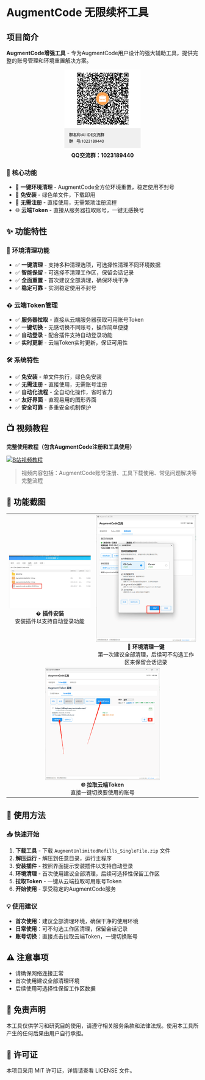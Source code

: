 # AugmentCode 无限续杯工具

## 项目简介

**AugmentCode增强工具** - 专为AugmentCode用户设计的强大辅助工具，提供完整的账号管理和环境重置解决方案。

<div align="center">
  <img src="AI IDE交流群群聊二维码.png" alt="QQ群二维码" width="200"/>
  <br>
  <strong>QQ交流群：1023189440</strong>
</div>

### 🎯 核心功能
- 🧹 **一键环境清理** - AugmentCode全方位环境重置，稳定使用不封号
- 🚀 **免安装** - 绿色单文件，下载即用
- 🔐 **无需注册** - 直接使用，无需繁琐注册流程
- 🌐 **云端Token** - 直接从服务器拉取账号，一键无感换号

## ✨ 功能特性

### 🧹 环境清理功能
- ✅ **一键清理** - 支持多种清理选项，可选择性清理不同环境数据
- ✅ **智能保留** - 可选择不清理工作区，保留会话记录
- ✅ **全面重置** - 首次建议全部清理，确保环境干净
- ✅ **稳定可靠** - 实测稳定使用不封号

### � 云端Token管理
- ✅ **服务器拉取** - 直接从云端服务器获取可用账号Token
- ✅ **一键切换** - 无感切换不同账号，操作简单便捷
- ✅ **自动登录** - 配合插件支持自动登录功能
- ✅ **实时更新** - 云端Token实时更新，保证可用性

### 🛠️ 系统特性
- ✅ **免安装** - 单文件执行，绿色免安装
- ✅ **无需注册** - 直接使用，无需账号注册
- ✅ **自动化流程** - 全自动化操作，省时省力
- ✅ **友好界面** - 直观易用的图形界面
- ✅ **安全可靠** - 多重安全机制保护

## 📺 视频教程

**完整使用教程（包含AugmentCode注册和工具使用）**

[![B站视频教程](https://img.shields.io/badge/B站-视频教程-00A1D6?style=for-the-badge&logo=bilibili)](https://www.bilibili.com/video/BV1pjeazhEvk)

> 视频内容包括：AugmentCode账号注册、工具下载使用、常见问题解决等完整流程

## 📸 功能截图

<div align="center">
  <table>
    <tr>
      <td align="center">
        <img src="插件安装.jpg" alt="插件安装" width="300"/>
        <br>
        <strong>� 插件安装</strong>
        <br>
        安装插件以支持自动登录功能
      </td>
      <td align="center">
        <img src="环境清理.png" alt="环境清理" width="300"/>
        <br>
        <strong>🧹 环境清理一键</strong>
        <br>
        第一次建议全部清理，后续可不勾选工作区来保留会话记录
      </td>
    </tr>
    <tr>
      <td align="center" colspan="2">
        <img src="获取账号和切换.png" alt="云端Token拉取" width="300"/>
        <br>
        <strong>🌐 拉取云端Token</strong>
        <br>
        直接一键切换要使用的账号
      </td>
    </tr>
  </table>
</div>

## 🚀 使用方法

### 📥 快速开始
1. **下载工具** - 下载 `AugmentUnlimitedRefills_SingleFile.zip` 文件
2. **解压运行** - 解压到任意目录，运行主程序
3. **安装插件** - 按照界面提示安装插件以支持自动登录
4. **环境清理** - 首次使用建议全部清理，后续可选择性保留工作区
5. **拉取Token** - 一键从云端拉取可用账号Token
6. **开始使用** - 享受稳定的AugmentCode服务

### 💡 使用建议
- **首次使用**：建议全部清理环境，确保干净的使用环境
- **日常使用**：可不勾选工作区清理，保留会话记录
- **账号切换**：直接点击拉取云端Token，一键切换账号

## ⚠️ 注意事项

- 请确保网络连接正常
- 首次使用建议全部清理环境
- 后续使用可选择性保留工作区数据

## 📄 免责声明

本工具仅供学习和研究目的使用，请遵守相关服务条款和法律法规。使用本工具所产生的任何后果由用户自行承担。

## 📄 许可证

本项目采用 MIT 许可证，详情请查看 LICENSE 文件。
